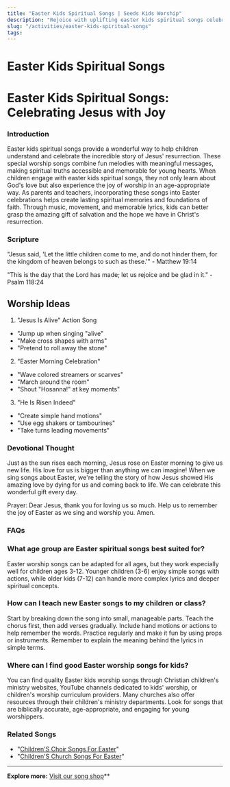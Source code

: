 ```yaml
---
title: "Easter Kids Spiritual Songs | Seeds Kids Worship"
description: "Rejoice with uplifting easter kids spiritual songs celebrating Jesus' resurrection. Easter worship resources for kids and Sunday school."
slug: "/activities/easter-kids-spiritual-songs"
tags:
---
```


# Easter Kids Spiritual Songs

# Easter Kids Spiritual Songs: Celebrating Jesus with Joy

### Introduction
Easter kids spiritual songs provide a wonderful way to help children understand and celebrate the incredible story of Jesus' resurrection. These special worship songs combine fun melodies with meaningful messages, making spiritual truths accessible and memorable for young hearts. When children engage with easter kids spiritual songs, they not only learn about God's love but also experience the joy of worship in an age-appropriate way. As parents and teachers, incorporating these songs into Easter celebrations helps create lasting spiritual memories and foundations of faith. Through music, movement, and memorable lyrics, kids can better grasp the amazing gift of salvation and the hope we have in Christ's resurrection.

### Scripture
"Jesus said, 'Let the little children come to me, and do not hinder them, for the kingdom of heaven belongs to such as these.'" - Matthew 19:14

"This is the day that the Lord has made; let us rejoice and be glad in it." - Psalm 118:24

## Worship Ideas
1. "Jesus Is Alive" Action Song
- "Jump up when singing "alive"
- "Make cross shapes with arms"
- "Pretend to roll away the stone"

2. "Easter Morning Celebration"
- "Wave colored streamers or scarves"
- "March around the room"
- "Shout "Hosanna!" at key moments"

3. "He Is Risen Indeed"
- "Create simple hand motions"
- "Use egg shakers or tambourines"
- "Take turns leading movements"

### Devotional Thought
Just as the sun rises each morning, Jesus rose on Easter morning to give us new life. His love for us is bigger than anything we can imagine! When we sing songs about Easter, we're telling the story of how Jesus showed His amazing love by dying for us and coming back to life. We can celebrate this wonderful gift every day.

Prayer: Dear Jesus, thank you for loving us so much. Help us to remember the joy of Easter as we sing and worship you. Amen.

### FAQs

### What age group are Easter spiritual songs best suited for?
Easter worship songs can be adapted for all ages, but they work especially well for children ages 3-12. Younger children (3-6) enjoy simple songs with actions, while older kids (7-12) can handle more complex lyrics and deeper spiritual concepts.

### How can I teach new Easter songs to my children or class?
Start by breaking down the song into small, manageable parts. Teach the chorus first, then add verses gradually. Include hand motions or actions to help remember the words. Practice regularly and make it fun by using props or instruments. Remember to explain the meaning behind the lyrics in simple terms.

### Where can I find good Easter worship songs for kids?
You can find quality Easter kids worship songs through Christian children's ministry websites, YouTube channels dedicated to kids' worship, or children's worship curriculum providers. Many churches also offer resources through their children's ministry departments. Look for songs that are biblically accurate, age-appropriate, and engaging for young worshippers.

### Related Songs

- "[Children'S Choir Songs For Easter](/activities/children-s-choir-songs-for-easter/)"
- "[Children'S Church Songs For Easter](/activities/children-s-church-songs-for-easter/)"

---

**Explore more:** [Visit our song shop](https://seedskidsworship.com/shop)**

<!-- Schema Markup -->
<script type="application/ld+json">
{
  "@context": "https://schema.org",
  "@type": "MusicRecording",
  "name": "Easter Kids Spiritual Songs",
  "byArtist": {
    "@type": "MusicGroup",
    "name": "Seeds Kids Worship"
  },
  "isFamilyFriendly": true,
  "url": "https://seedskidsworship.com/activities/easter-kids-spiritual-songs/"
}
</script>